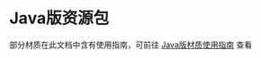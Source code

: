 # Java版资源包

部分材质在此文档中含有使用指南，可前往 [Java版材质使用指南](../instructions/java_resourcepacks/) 查看

<JavaResourcePacksTable></JavaResourcePacksTable>
